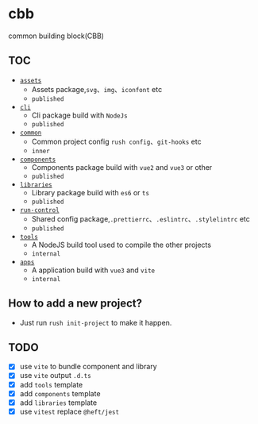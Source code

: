 # cbb

common building block(CBB)

## TOC

- [`assets`](./assets)
  - Assets package,`svg`、`img`、`iconfont` etc
  - `published`
- [`cli`](./cli)
  - Cli package build with `NodeJs`
  - `published`
- [`common`](./common)
  - Common project config `rush config`、`git-hooks` etc
  - `inner`
- [`components`](./components)
  - Components package build with `vue2` and `vue3` or other
  - `published`
- [`libraries`](./libraries)
  - Library package build with `es6` or `ts`
  - `published`
- [`run-control`](./run-control)
  - Shared config package,`.prettierrc`、`.eslintrc`、`.stylelintrc` etc
  - `published`
- [`tools`](./tools)
  - A NodeJS build tool used to compile the other projects
  - `internal`
- [`apps`](./apps)
  - A application build with `vue3` and `vite`
  - `internal`


## How to add a new project?
- Just run `rush init-project` to make it happen.

## TODO
- [x] use `vite` to bundle component and library
- [x] use `vite` output `.d.ts`
- [x] add `tools` template
- [x] add `components` template
- [x] add `libraries` template
- [x] use `vitest` replace `@heft/jest`
